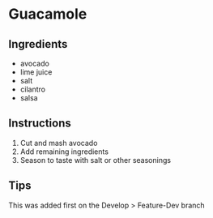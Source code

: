# Guacamole

## Ingredients
* avocado
* lime juice
* salt
* cilantro
* salsa

## Instructions
1. Cut and mash avocado
2. Add remaining ingredients
3. Season to taste with salt or other seasonings

## Tips
This was added first on the Develop > Feature-Dev branch

